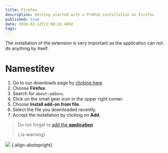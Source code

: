 ```yaml
---
title: Firefox
description: Getting started with a PreMiD installation on Firefox
published: true
date: 2020-02-12T22:08:32.409Z
tags:
---
```


The installation of the extension is very important as the application can not do anything by itself.

# Namestitev
1. Go to our downloads page by [clicking here](https://premid.app/downloads).
2. Choose **Firefox**.
3. Search for `about:addons`.
4. Click on the small gear icon in the upper right corner.
5. Choose **Install add-on from file**.
6. Select the file you downloaded recently.
7. Accept the installation by clicking on **Add**.

> Do not forget to [add the **application**](/install). 
> 
> {.is-warning}

![](https://img.icons8.com/color/2x/firefox.png) {.align-abstopright}